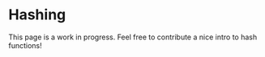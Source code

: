 # Hashing

This page is a work in progress. Feel free to contribute a nice intro to hash functions!
